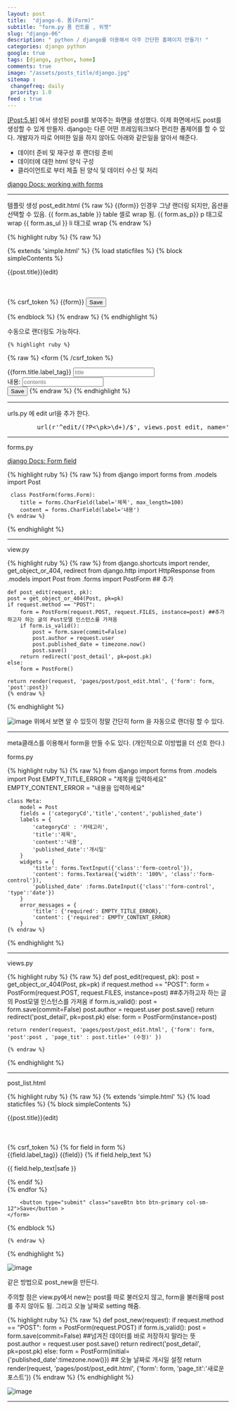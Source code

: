 ```yaml
---
layout: post
title:  "django-6. 폼(Form)"
subtitle: "form.py 폼 컨트롤 , 위젯"
slug: "django-06"
description: " python / django를 이용해서 아주 간단한 홈페이지 만들기! "
categories: django python
google: true
tags: [django, python, home]
comments: true
image: "/assets/posts_title/django.jpg"
sitemap :
 changefreq: daily
 priority: 1.0
feed : true
---
```


[[Post:5.뷰]](/django/2018/01/28/django-05.html) 에서 생성된 post를 보여주는 화면을 생성했다.
이제 화면에서도 post를 생성할 수 있게 만들자.
django는 다른 어떤 프레임워크보다 편리한 폼제어를 할 수 있다.
개발자가 따로 어떠한 일을 하지 않아도 아래와 같은일을 알아서 해준다.

- 데이터 준비 및 재구성 후 랜더링 준비
- 데이터에 대한 html 양식 구성
- 클라이언트로 부터 제출 된 양식 및 데이터 수신 및 처리


[django Docs: working with forms ](https://docs.djangoproject.com/en/2.0/topics/forms/)

--------------------
템플릿 생성 post_edit.html
{% raw %}
{{form}} 인경우 그냥 랜더링 되지만, 옵션을 선택할 수 있음.
{{ form.as_table }} table 셀로 wrap 됨.
{{ form.as_p}} p 태그로 wrap
{{ form.as_ul }} li 태그로 wrap
{% endraw %}

{% highlight ruby %}
{% raw %}

{% extends 'simple.html' %}
{% load staticfiles %}
{% block simpleContents %}
<link rel="stylesheet" href="{% static 'css/post.css' %}">
<p class="bar_title hidden">{{post.title}}(edit)</p>
<div class="post_box row" style="margin-top:50px;">
	<form method="POST" class="post-form"  enctype="multipart/form-data">
		{% csrf_token %}
		 {{form}}
		<button type="submit" class="saveBtn btn btn-primary col-sm-12">Save</button >
	</form>
</div>
{% endblock %}
	{% endraw %}
{% endhighlight %}

수동으로 랜더링도 가능하다.  

 	{% highlight ruby %}
{% raw %}
	<form
		{% /csrf_token %}
 		<div class="form-group">
	    {{form.title.label_tag}}
	    <input type="text" class="form-control" id="{{ form.title.id_for_label }}" aria-describedby="title" placeholder="title">
	  	</div>
	  	<div class="form-group">
	    <label for="{{ form.content.id_for_label }}">내용:</label>
	    <input type="text" class="form-control" id="{{ form.content.id_for_label }}" aria-describedby="contents" placeholder="contents">
	  	</div>
		<button type="submit" class="saveBtn btn btn-primary col-sm-12">Save</button >
	</form>
{% endraw %}
{% endhighlight %}


---------------------------
urls.py 에 edit url을 추가 한다.  
<pre>
		url(r'^edit/(?P<\pk>\d+)/$', views.post_edit, name='post_edit'),
</pre>

----------------------------
forms.py

[django Docs: Form field ](https://docs.djangoproject.com/en/2.0/ref/forms/fields/)

{% highlight ruby %}
	{% raw %}
	from django import forms
	from .models import Post

	 class PostForm(forms.Form):
		title = forms.CharField(label='제목', max_length=100)
		content = forms.CharField(label='내용')
	{% endraw %}
{% endhighlight %}


-----------------------------
view.py

{% highlight ruby %}
	{% raw %}
	from django.shortcuts import render, get_object_or_404, redirect
	from django.http import HttpResponse
	from .models import Post
	from .forms import PostForm ## 추가

	def post_edit(request, pk):
	post = get_object_or_404(Post, pk=pk)
	if request.method == "POST":
		form = PostForm(request.POST, request.FILES, instance=post) ##추가하고자 하는 글의 Post모델 인스턴스를 가져옴
		if form.is_valid():
			post = form.save(commit=False)
			post.author = request.user
			post.published_date = timezone.now()
			post.save()
		return redirect('post_detail', pk=post.pk)
	else:
		form = PostForm()

	return render(request, 'pages/post/post_edit.html', {'form': form, 'post':post})
	{% endraw %}
{% endhighlight %}


![image](/assets/posts_con/django/django_06001.png)
위에서 보면 알 수 있듯이 정말 간단히 form 을 자동으로 랜더링 할 수 있다.  

--------------------------------------------
meta클래스를 이용해서 form을 만들 수도 있다. (개인적으로 이방법을 더 선호 한다.)

forms.py

{% highlight ruby %}
	{% raw %}
from django import forms
from .models import Post
EMPTY_TITLE_ERROR = "제목을 입력하세요"
EMPTY_CONTENT_ERROR = "내용을 입력하세요"


	class Meta:
		model = Post
		fields = ('categoryCd','title','content','published_date')
		labels = {
			'categoryCd' : '카테고리',
			'title':'제목',
			'content':'내용',
			'published_date':'개시일'
		}
		widgets = {
	 		'title': forms.TextInput({'class':'form-control'}),
			'content': forms.Textarea({'width': '100%', 'class':'form-control'}),
			'published_date' :forms.DateInput({'class':'form-control', 'type':'date'})
		}
		error_messages = {
			'title': {'required': EMPTY_TITLE_ERROR},
			'content': {'required': EMPTY_CONTENT_ERROR}
		}
	{% endraw %}
{% endhighlight %}

------------------------------------------------------

views.py

{% highlight ruby %}
	{% raw %}
	def post_edit(request, pk):
	post = get_object_or_404(Post, pk=pk)
	if request.method == "POST":
		form = PostForm(request.POST, request.FILES, instance=post) ##추가하고자 하는 글의 Post모델 인스턴스를 가져옴
		if form.is_valid():
			post = form.save(commit=False)
			post.author = request.user
			post.save()
		return redirect('post_detail', pk=post.pk)
	else:
		form = PostForm(instance=post)

	return render(request, 'pages/post/post_edit.html', {'form': form, 'post':post , 'page_tit' : post.title+' (수정)' })

	{% endraw %}
{% endhighlight %}


---------------------------

post_list.html


{% highlight ruby %}
	{% raw %}
{% extends 'simple.html' %}
{% load staticfiles %}
{% block simpleContents %}
<link rel="stylesheet" href="{% static 'css/post.css' %}">
<p class="bar_title hidden">{{post.title}}(edit)</p>
<div class="post_box row" style="margin-top:50px;">
	<form method="POST" class="post-form"  enctype="multipart/form-data" style="width:100%;">
		{% csrf_token %}
		{% for field in form %}
		<div class="form-group">
			{{field.label_tag}}
			{{field}}  
			{% if field.help_text %}
			<p class="help">{{ field.help_text|safe }}</p>
			{% endif %}
		</div>
		{% endfor %}

		<button type="submit" class="saveBtn btn btn-primary col-sm-12">Save</button >
	</form>
</div>
{% endblock %}

	{% endraw %}
{% endhighlight %}

![image](/assets/posts_con/django/django_06002.png)


같은 방법으로 post_new을 만든다.

주의할 점은 view.py에서 new는 post를 따로 불러오지 않고, form을 불러올때 post를 주지 않아도 됨.  그리고 오늘 날짜로 setting 해줌.

{% highlight ruby %}
	{% raw %}
def post_new(request):
	if request.method == "POST":
		form = PostForm(request.POST)
		if form.is_valid():
			post = form.save(commit=False) ##넘겨진 데이터를 바로 저장하지 말라는 뜻
			post.author = request.user
			post.save()
			return redirect('post_detail', pk=post.pk)
	else:
		form = PostForm(initial={'published_date':timezone.now()}) ## 오늘 날짜로 개시일 설정
	return render(request, 'pages/post/post_edit.html', {'form': form, 'page_tit':'새로운 포스트'})
	{% endraw %}
{% endhighlight %}

![image](/assets/posts_con/django/django_06003.png)


--------------
